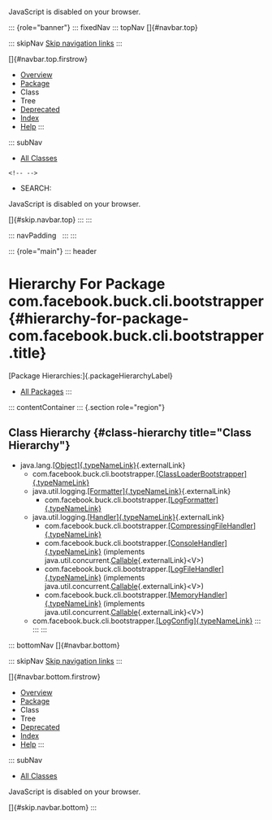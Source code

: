 <div>

JavaScript is disabled on your browser.

</div>

::: {role="banner"}
::: fixedNav
::: topNav
[]{#navbar.top}

::: skipNav
[Skip navigation links](#skip.navbar.top "Skip navigation links")
:::

[]{#navbar.top.firstrow}

-   [Overview](../../../../../index.html)
-   [Package](package-summary.html)
-   Class
-   Tree
-   [Deprecated](../../../../../deprecated-list.html)
-   [Index](../../../../../index-all.html)
-   [Help](../../../../../help-doc.html)
:::

::: subNav
-   [All Classes](../../../../../allclasses.html)

```{=html}
<!-- -->
```
-   SEARCH:

<div>

<div>

JavaScript is disabled on your browser.

</div>

</div>

[]{#skip.navbar.top}
:::
:::

::: navPadding
 
:::
:::

::: {role="main"}
::: header
# Hierarchy For Package com.facebook.buck.cli.bootstrapper {#hierarchy-for-package-com.facebook.buck.cli.bootstrapper .title}

[Package Hierarchies:]{.packageHierarchyLabel}

-   [All Packages](../../../../../overview-tree.html)
:::

::: contentContainer
::: {.section role="region"}
## Class Hierarchy {#class-hierarchy title="Class Hierarchy"}

-   java.lang.[[Object]{.typeNameLink}](http://docs.oracle.com/javase/7/docs/api/java/lang/Object.html?is-external=true "class or interface in java.lang"){.externalLink}
    -   com.facebook.buck.cli.bootstrapper.[[ClassLoaderBootstrapper]{.typeNameLink}](ClassLoaderBootstrapper.html "class in com.facebook.buck.cli.bootstrapper")
    -   java.util.logging.[[Formatter]{.typeNameLink}](http://docs.oracle.com/javase/7/docs/api/java/util/logging/Formatter.html?is-external=true "class or interface in java.util.logging"){.externalLink}
        -   com.facebook.buck.cli.bootstrapper.[[LogFormatter]{.typeNameLink}](LogFormatter.html "class in com.facebook.buck.cli.bootstrapper")
    -   java.util.logging.[[Handler]{.typeNameLink}](http://docs.oracle.com/javase/7/docs/api/java/util/logging/Handler.html?is-external=true "class or interface in java.util.logging"){.externalLink}
        -   com.facebook.buck.cli.bootstrapper.[[CompressingFileHandler]{.typeNameLink}](CompressingFileHandler.html "class in com.facebook.buck.cli.bootstrapper")
        -   com.facebook.buck.cli.bootstrapper.[[ConsoleHandler]{.typeNameLink}](ConsoleHandler.html "class in com.facebook.buck.cli.bootstrapper")
            (implements
            java.util.concurrent.[Callable](http://docs.oracle.com/javase/7/docs/api/java/util/concurrent/Callable.html?is-external=true "class or interface in java.util.concurrent"){.externalLink}\<V\>)
        -   com.facebook.buck.cli.bootstrapper.[[LogFileHandler]{.typeNameLink}](LogFileHandler.html "class in com.facebook.buck.cli.bootstrapper")
            (implements
            java.util.concurrent.[Callable](http://docs.oracle.com/javase/7/docs/api/java/util/concurrent/Callable.html?is-external=true "class or interface in java.util.concurrent"){.externalLink}\<V\>)
        -   com.facebook.buck.cli.bootstrapper.[[MemoryHandler]{.typeNameLink}](MemoryHandler.html "class in com.facebook.buck.cli.bootstrapper")
            (implements
            java.util.concurrent.[Callable](http://docs.oracle.com/javase/7/docs/api/java/util/concurrent/Callable.html?is-external=true "class or interface in java.util.concurrent"){.externalLink}\<V\>)
    -   com.facebook.buck.cli.bootstrapper.[[LogConfig]{.typeNameLink}](LogConfig.html "class in com.facebook.buck.cli.bootstrapper")
:::
:::
:::

::: bottomNav
[]{#navbar.bottom}

::: skipNav
[Skip navigation links](#skip.navbar.bottom "Skip navigation links")
:::

[]{#navbar.bottom.firstrow}

-   [Overview](../../../../../index.html)
-   [Package](package-summary.html)
-   Class
-   Tree
-   [Deprecated](../../../../../deprecated-list.html)
-   [Index](../../../../../index-all.html)
-   [Help](../../../../../help-doc.html)
:::

::: subNav
-   [All Classes](../../../../../allclasses.html)

<div>

<div>

JavaScript is disabled on your browser.

</div>

</div>

[]{#skip.navbar.bottom}
:::
